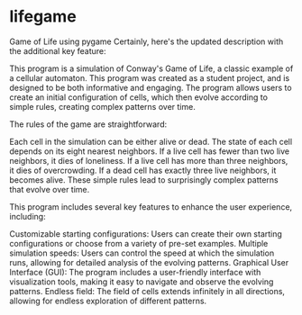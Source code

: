# lifegame
Game of Life using pygame
Certainly, here's the updated description with the additional key feature:

This program is a simulation of Conway's Game of Life, a classic example of a cellular automaton. This program was created as a student project, and is designed to be both informative and engaging. The program allows users to create an initial configuration of cells, which then evolve according to simple rules, creating complex patterns over time.

The rules of the game are straightforward:

Each cell in the simulation can be either alive or dead.
The state of each cell depends on its eight nearest neighbors.
If a live cell has fewer than two live neighbors, it dies of loneliness.
If a live cell has more than three neighbors, it dies of overcrowding.
If a dead cell has exactly three live neighbors, it becomes alive.
These simple rules lead to surprisingly complex patterns that evolve over time.

This program includes several key features to enhance the user experience, including:

Customizable starting configurations: Users can create their own starting configurations or choose from a variety of pre-set examples.
Multiple simulation speeds: Users can control the speed at which the simulation runs, allowing for detailed analysis of the evolving patterns.
Graphical User Interface (GUI): The program includes a user-friendly interface with visualization tools, making it easy to navigate and observe the evolving patterns.
Endless field: The field of cells extends infinitely in all directions, allowing for endless exploration of different patterns.
